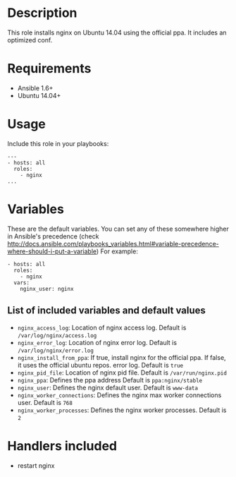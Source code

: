 # Description
This role installs nginx on Ubuntu 14.04 using the official ppa. It includes an optimized
conf.

# Requirements

* Ansible 1.6+
* Ubuntu 14.04+

# Usage
Include this role in your playbooks:
```
---
- hosts: all
  roles:
    - nginx
...
```

# Variables 

These are the default variables. You can set any of these somewhere higher in Ansible's precedence (check 
http://docs.ansible.com/playbooks_variables.html#variable-precedence-where-should-i-put-a-variable)
For example:
```
- hosts: all
  roles:
    - nginx
  vars:
    nginx_user: nginx
```

## List of included variables and default values

* ```nginx_access_log```: Location of nginx access log. Default is ```/var/log/nginx/access.log```
* ```nginx_error_log```: Location of nginx error log. Default is ```/var/log/nginx/error.log```
* ```nginx_install_from_ppa```: If true, install nginx for the official ppa. If false, it uses the official ubuntu repos. error log. Default is ```true```
* ```nginx_pid_file```: Location of nginx pid file. Default is ```/var/run/nginx.pid```
* ```nginx_ppa```: Defines the ppa address Default is ```ppa:nginx/stable```
* ```nginx_user```: Defines the nginx default user. Default is ```www-data```
* ```nginx_worker_connections```: Defines the nginx max worker connections user. Default is ```768```
* ```nginx_worker_processes```: Defines the nginx worker processes. Default is ```2```

# Handlers included

* restart nginx
